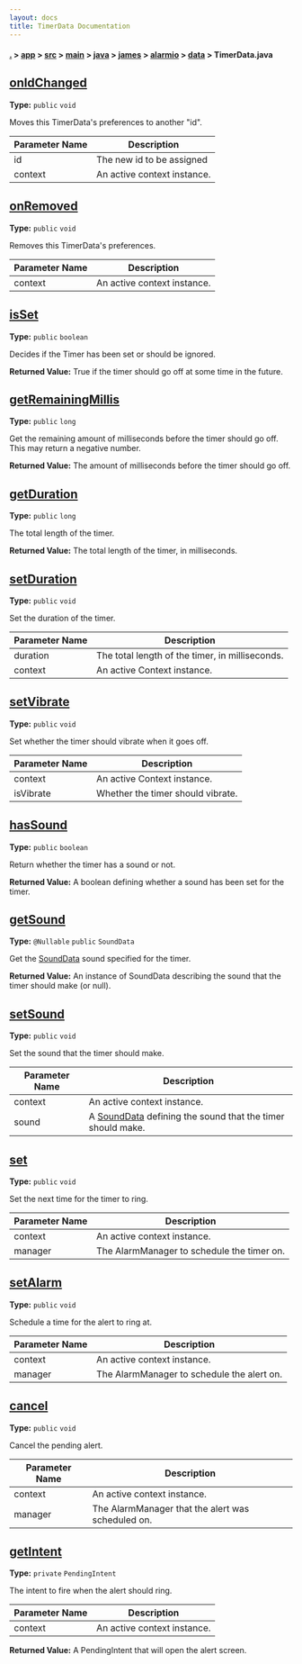 ```yaml
---
layout: docs
title: TimerData Documentation
---
```

#### [.](./../../../../../../../index) > [app](./../../../../../../index) > [src](./../../../../../index) > [main](./../../../../index) > [java](./../../../index) > [james](./../../index) > [alarmio](./../index) > [data](./index) > **TimerData.java**

## [onIdChanged](https://github.com/fennifith/Alarmio/blob/master/app/src/main/java/james/alarmio/data/TimerData.java#L44)

**Type:** `public` `void`

Moves this TimerData's preferences to another "id". 





|Parameter Name|Description|
|-----|-----|
|id|The new id to be assigned|
|context|An active context instance.  |








## [onRemoved](https://github.com/fennifith/Alarmio/blob/master/app/src/main/java/james/alarmio/data/TimerData.java#L61)

**Type:** `public` `void`

Removes this TimerData's preferences. 





|Parameter Name|Description|
|-----|-----|
|context|An active context instance.  |








## [isSet](https://github.com/fennifith/Alarmio/blob/master/app/src/main/java/james/alarmio/data/TimerData.java#L74)

**Type:** `public` `boolean`

Decides if the Timer has been set or should be ignored. 






**Returned Value:**  True if the timer should go off at some time in the future.  








## [getRemainingMillis](https://github.com/fennifith/Alarmio/blob/master/app/src/main/java/james/alarmio/data/TimerData.java#L83)

**Type:** `public` `long`

Get the remaining amount of milliseconds before the timer should go off. This 
may return a negative number. 






**Returned Value:**  The amount of milliseconds before the timer should go off.  








## [getDuration](https://github.com/fennifith/Alarmio/blob/master/app/src/main/java/james/alarmio/data/TimerData.java#L93)

**Type:** `public` `long`

The total length of the timer. 






**Returned Value:**  The total length of the timer, in milliseconds.  








## [setDuration](https://github.com/fennifith/Alarmio/blob/master/app/src/main/java/james/alarmio/data/TimerData.java#L102)

**Type:** `public` `void`

Set the duration of the timer. 





|Parameter Name|Description|
|-----|-----|
|duration|The total length of the timer, in milliseconds.|
|context|An active Context instance.  |








## [setVibrate](https://github.com/fennifith/Alarmio/blob/master/app/src/main/java/james/alarmio/data/TimerData.java#L113)

**Type:** `public` `void`

Set whether the timer should vibrate when it goes off. 





|Parameter Name|Description|
|-----|-----|
|context|An active Context instance.|
|isVibrate|Whether the timer should vibrate.  |








## [hasSound](https://github.com/fennifith/Alarmio/blob/master/app/src/main/java/james/alarmio/data/TimerData.java#L124)

**Type:** `public` `boolean`

Return whether the timer has a sound or not. 






**Returned Value:**  A boolean defining whether a sound has been set for the timer.  








## [getSound](https://github.com/fennifith/Alarmio/blob/master/app/src/main/java/james/alarmio/data/TimerData.java#L134)

**Type:** `@Nullable` `public` `SoundData`

Get the [SoundData](./SoundData) sound specified for the timer. 






**Returned Value:**  An instance of SoundData describing the sound that the timer should make (or null).  








## [setSound](https://github.com/fennifith/Alarmio/blob/master/app/src/main/java/james/alarmio/data/TimerData.java#L145)

**Type:** `public` `void`

Set the sound that the timer should make. 





|Parameter Name|Description|
|-----|-----|
|context|An active context instance.|
|sound|A [SoundData](./SoundData) defining the sound that the timer should make.  |








## [set](https://github.com/fennifith/Alarmio/blob/master/app/src/main/java/james/alarmio/data/TimerData.java#L157)

**Type:** `public` `void`

Set the next time for the timer to ring. 





|Parameter Name|Description|
|-----|-----|
|context|An active context instance.|
|manager|The AlarmManager to schedule the timer on.  |








## [setAlarm](https://github.com/fennifith/Alarmio/blob/master/app/src/main/java/james/alarmio/data/TimerData.java#L170)

**Type:** `public` `void`

Schedule a time for the alert to ring at. 





|Parameter Name|Description|
|-----|-----|
|context|An active context instance.|
|manager|The AlarmManager to schedule the alert on.  |








## [cancel](https://github.com/fennifith/Alarmio/blob/master/app/src/main/java/james/alarmio/data/TimerData.java#L182)

**Type:** `public` `void`

Cancel the pending alert. 





|Parameter Name|Description|
|-----|-----|
|context|An active context instance.|
|manager|The AlarmManager that the alert was scheduled on.  |








## [getIntent](https://github.com/fennifith/Alarmio/blob/master/app/src/main/java/james/alarmio/data/TimerData.java#L195)

**Type:** `private` `PendingIntent`

The intent to fire when the alert should ring. 





|Parameter Name|Description|
|-----|-----|
|context|An active context instance.|


**Returned Value:**  A PendingIntent that will open the alert screen.  








